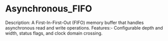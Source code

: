 # Asynchronous_FIFO
Description: A First-In-First-Out (FIFO) memory buffer that handles asynchronous read and write operations.
Features:- Configurable depth and width, status flags, and clock domain crossing.
